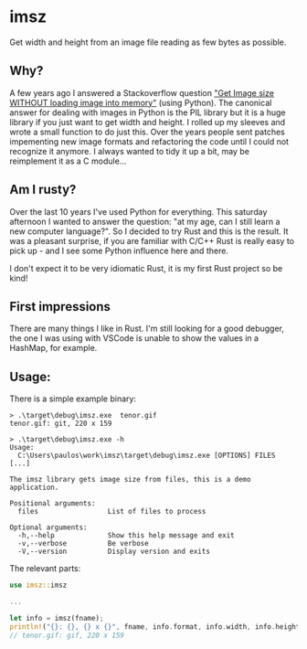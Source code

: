# imsz

Get width and height from an image file reading as few bytes as possible. 

## Why?

A few years ago I answered a Stackoverflow question ["Get Image size WITHOUT loading image into memory"](https://stackoverflow.com/questions/15800704/get-image-size-without-loading-image-into-memory) (using Python). The canonical answer for dealing with images in Python is the PIL library but it is a huge library if you just want to get width and height. I rolled up my sleeves and wrote a small function to do just this. Over the years people sent patches impementing new image formats and refactoring the code until I could not recognize it anymore. I always wanted to tidy it up a bit, may be reimplement it as a C module...

## Am I rusty?

Over the last 10 years I've used Python for everything. This saturday afternoon I wanted to answer the question: "at my age, can I still learn a new computer language?". So I decided to try Rust and this is the result. It was a pleasant surprise, if you are familiar with C/C++ Rust is really easy to pick up - and I see some Python influence here and there. 

I don't expect it to be very idiomatic Rust, it is my first Rust project so be kind!

## First impressions

There are many things I like in Rust. I'm still looking for a good debugger, the one I was using with VSCode is unable to show the values in a HashMap, for example.

## Usage:

There is a simple example binary:
```
> .\target\debug\imsz.exe  tenor.gif  
tenor.gif: git, 220 x 159

> .\target\debug\imsz.exe -h
Usage:
  C:\Users\paulos\work\imsz\target\debug\imsz.exe [OPTIONS] FILES [...]

The imsz library gets image size from files, this is a demo application.

Positional arguments:
  files                 List of files to process

Optional arguments:
  -h,--help             Show this help message and exit
  -v,--verbose          Be verbose
  -V,--version          Display version and exits
```

The relevant parts:
```rust
use imsz::imsz

...

let info = imsz(fname);
println!("{}: {}, {} x {}", fname, info.format, info.width, info.height);
// tenor.gif: gif, 220 x 159
```


  
